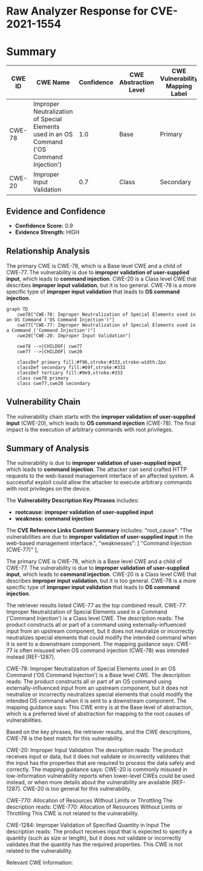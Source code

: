 # Raw Analyzer Response for CVE-2021-1554

# Summary
| CWE ID  | CWE Name                                                                                | Confidence | CWE Abstraction Level | CWE Vulnerability Mapping Label | CWE-Vulnerability Mapping Notes |
| ------- | --------------------------------------------------------------------------------------- | ---------- | ----------------------- | ------------------------------- | --------------------------------- |
| CWE-78  | Improper Neutralization of Special Elements used in an OS Command ('OS Command Injection') | 1.0        | Base                    | Primary                         | Allowed                           |
| CWE-20  | Improper Input Validation                                                               | 0.7        | Class                   | Secondary                       | Discouraged                       |

## Evidence and Confidence

*   **Confidence Score:** 0.9
*   **Evidence Strength:** HIGH

## Relationship Analysis
The primary CWE is CWE-78, which is a Base level CWE and a child of CWE-77. The vulnerability is due to **improper validation of user-supplied input**, which leads to **command injection**. CWE-20 is a Class level CWE that describes **improper input validation**, but it is too general. CWE-78 is a more specific type of **improper input validation** that leads to **OS command injection**.

```mermaid
graph TD
    cwe78["CWE-78: Improper Neutralization of Special Elements used in an OS Command ('OS Command Injection')"]
    cwe77["CWE-77: Improper Neutralization of Special Elements used in a Command ('Command Injection')"]
    cwe20["CWE-20: Improper Input Validation"]
    
    cwe78 -->|CHILDOF| cwe77
    cwe77 -->|CHILDOF| cwe20

    classDef primary fill:#f96,stroke:#333,stroke-width:2px
    classDef secondary fill:#69f,stroke:#333
    classDef tertiary fill:#9e9,stroke:#333
    class cwe78 primary
    class cwe77,cwe20 secondary
```

## Vulnerability Chain
The vulnerability chain starts with the **improper validation of user-supplied input** (CWE-20), which leads to **OS command injection** (CWE-78). The final impact is the execution of arbitrary commands with root privileges.

## Summary of Analysis
The vulnerability is due to **improper validation of user-supplied input**, which leads to **command injection**. The attacker can send crafted HTTP requests to the web-based management interface of an affected system. A successful exploit could allow the attacker to execute arbitrary commands with root privileges on the device.

The **Vulnerability Description Key Phrases** includes:
- **rootcause:** **improper validation of user-supplied input**
- **weakness:** **command injection**

The **CVE Reference Links Content Summary** includes:
    "root_cause": "The vulnerabilities are due to **improper validation of user-supplied input** in the web-based management interface.",
    "weaknesses": [
      "Command Injection (CWE-77)"
    ],

The primary CWE is CWE-78, which is a Base level CWE and a child of CWE-77. The vulnerability is due to **improper validation of user-supplied input**, which leads to **command injection**. CWE-20 is a Class level CWE that describes **improper input validation**, but it is too general. CWE-78 is a more specific type of **improper input validation** that leads to **OS command injection**.

The retriever results listed CWE-77 as the top combined result.
CWE-77: Improper Neutralization of Special Elements used in a Command ('Command Injection') is a Class level CWE.
The description reads: The product constructs all or part of a command using externally-influenced input from an upstream component, but it does not neutralize or incorrectly neutralizes special elements that could modify the intended command when it is sent to a downstream component.
The mapping guidance says: CWE-77 is often misused when OS command injection (CWE-78) was intended instead [REF-1287].

CWE-78: Improper Neutralization of Special Elements used in an OS Command ('OS Command Injection') is a Base level CWE.
The description reads: The product constructs all or part of an OS command using externally-influenced input from an upstream component, but it does not neutralize or incorrectly neutralizes special elements that could modify the intended OS command when it is sent to a downstream component.
The mapping guidance says: This CWE entry is at the Base level of abstraction, which is a preferred level of abstraction for mapping to the root causes of vulnerabilities.

Based on the key phrases, the retriever results, and the CWE descriptions, CWE-78 is the best match for this vulnerability.

CWE-20: Improper Input Validation
The description reads: The product receives input or data, but it does not validate or incorrectly validates that the input has the properties that are required to process the data safely and correctly.
The mapping guidance says: CWE-20 is commonly misused in low-information vulnerability reports when lower-level CWEs could be used instead, or when more details about the vulnerability are available [REF-1287].
CWE-20 is too general for this vulnerability.

CWE-770: Allocation of Resources Without Limits or Throttling
The description reads: CWE-770: Allocation of Resources Without Limits or Throttling
This CWE is not related to the vulnerability.

CWE-1284: Improper Validation of Specified Quantity in Input
The description reads: The product receives input that is expected to specify a quantity (such as size or length), but it does not validate or incorrectly validates that the quantity has the required properties.
This CWE is not related to the vulnerability.

Relevant CWE Information: